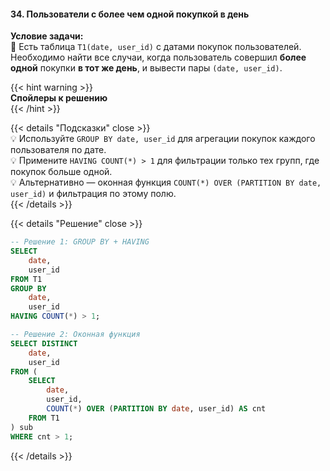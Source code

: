 #### 34. Пользователи с более чем одной покупкой в день

**Условие задачи:**  
📌 Есть таблица `T1(date, user_id)` с датами покупок пользователей.  
Необходимо найти все случаи, когда пользователь совершил **более одной** покупки **в тот же день**, и вывести пары `(date, user_id)`.

{{< hint warning >}}  
**Спойлеры к решению**  
{{< /hint >}}

{{< details "Подсказки" close >}}  
💡 Используйте `GROUP BY date, user_id` для агрегации покупок каждого пользователя по дате.  
💡 Примените `HAVING COUNT(*) > 1` для фильтрации только тех групп, где покупок больше одной.  
💡 Альтернативно — оконная функция `COUNT(*) OVER (PARTITION BY date, user_id)` и фильтрация по этому полю.  
{{< /details >}}

{{< details "Решение" close >}}
```sql
-- Решение 1: GROUP BY + HAVING
SELECT 
    date,
    user_id
FROM T1
GROUP BY 
    date, 
    user_id
HAVING COUNT(*) > 1;

-- Решение 2: Оконная функция
SELECT DISTINCT
    date,
    user_id
FROM (
    SELECT
        date,
        user_id,
        COUNT(*) OVER (PARTITION BY date, user_id) AS cnt
    FROM T1
) sub
WHERE cnt > 1;
```

{{< /details >}}